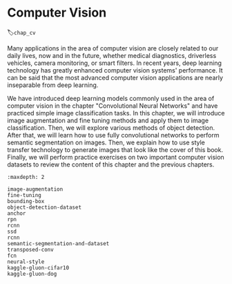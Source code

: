 # Computer Vision
:label:`chap_cv`

Many applications in the area of computer vision are closely related to our daily lives, now and in the future, whether medical diagnostics, driverless vehicles, camera monitoring, or smart filters. In recent years, deep learning technology has greatly enhanced computer vision systems' performance. It can be said that the most advanced computer vision applications are nearly inseparable from deep learning.

We have introduced deep learning models commonly used in the area of computer vision in the chapter "Convolutional Neural Networks" and have practiced simple image classification tasks. In this chapter, we will introduce image augmentation and fine tuning methods and apply them to image classification. Then, we will explore various methods of object detection. After that, we will learn how to use fully convolutional networks to perform semantic segmentation on images. Then, we explain how to use style transfer technology to generate images that look like the cover of this book. Finally, we will perform practice exercises on two important computer vision datasets to review the content of this chapter and the previous chapters.

```toc
:maxdepth: 2

image-augmentation
fine-tuning
bounding-box
object-detection-dataset
anchor
rpn
rcnn
ssd
rcnn
semantic-segmentation-and-dataset
transposed-conv
fcn
neural-style
kaggle-gluon-cifar10
kaggle-gluon-dog
```
